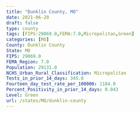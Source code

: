 ```yaml
---
title: "Dunklin County, MO"
date: 2021-06-20
draft: false
type: county
tags: [FIPS:29069.0,FEMA:7.0,Micropolitan,Green]
categories: [MO]
County: Dunklin County
State: MO
FIPS: 29069.0
FEMA_Region: 7.0
Population: 29131.0
NCHS_Urban_Rural_Classification: Micropolitan
Tests_in_prior_14_days: 345.0
Fourteen_day_test_rate_per_100000: 1184.0
Percent_Positivity_in_prior_14_days: 0.043
Level: Green
url: /states/MO/dunklin-county
---
```




